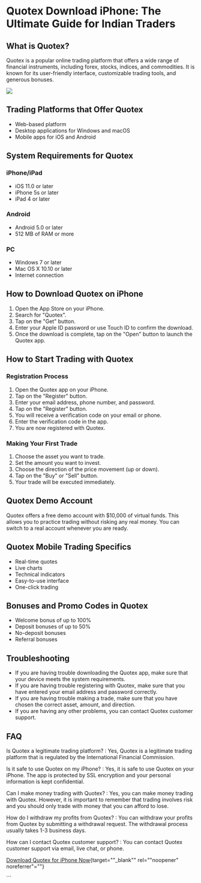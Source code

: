 # Quotex Download iPhone: The Ultimate Guide for Indian Traders

## What is Quotex?

Quotex is a popular online trading platform that offers a wide range of
financial instruments, including forex, stocks, indices, and
commodities. It is known for its user-friendly interface, customizable
trading tools, and generous bonuses.

[![](https://static.quotex.io/files/5_en/300_250.jpg)](https://traff.sbs/brokerqxsignupf)

## Trading Platforms that Offer Quotex

-   Web-based platform
-   Desktop applications for Windows and macOS
-   Mobile apps for iOS and Android

## System Requirements for Quotex

### iPhone/iPad

-   iOS 11.0 or later
-   iPhone 5s or later
-   iPad 4 or later

### Android

-   Android 5.0 or later
-   512 MB of RAM or more

### PC

-   Windows 7 or later
-   Mac OS X 10.10 or later
-   Internet connection

## How to Download Quotex on iPhone

1.  Open the App Store on your iPhone.
2.  Search for "Quotex".
3.  Tap on the "Get" button.
4.  Enter your Apple ID password or use Touch ID to confirm the
    download.
5.  Once the download is complete, tap on the "Open" button to
    launch the Quotex app.

## How to Start Trading with Quotex

### Registration Process

1.  Open the Quotex app on your iPhone.
2.  Tap on the "Register" button.
3.  Enter your email address, phone number, and password.
4.  Tap on the "Register" button.
5.  You will receive a verification code on your email or phone.
6.  Enter the verification code in the app.
7.  You are now registered with Quotex.

### Making Your First Trade

1.  Choose the asset you want to trade.
2.  Set the amount you want to invest.
3.  Choose the direction of the price movement (up or down).
4.  Tap on the "Buy" or "Sell" button.
5.  Your trade will be executed immediately.

## Quotex Demo Account

Quotex offers a free demo account with \$10,000 of virtual funds. This
allows you to practice trading without risking any real money. You can
switch to a real account whenever you are ready.

## Quotex Mobile Trading Specifics

-   Real-time quotes
-   Live charts
-   Technical indicators
-   Easy-to-use interface
-   One-click trading

## Bonuses and Promo Codes in Quotex

-   Welcome bonus of up to 100%
-   Deposit bonuses of up to 50%
-   No-deposit bonuses
-   Referral bonuses

## Troubleshooting

-   If you are having trouble downloading the Quotex app, make sure that
    your device meets the system requirements.
-   If you are having trouble registering with Quotex, make sure that
    you have entered your email address and password correctly.
-   If you are having trouble making a trade, make sure that you have
    chosen the correct asset, amount, and direction.
-   If you are having any other problems, you can contact Quotex
    customer support.

## FAQ

Is Quotex a legitimate trading platform?
:   Yes, Quotex is a legitimate trading platform that is regulated by
    the International Financial Commission.

Is it safe to use Quotex on my iPhone?
:   Yes, it is safe to use Quotex on your iPhone. The app is protected
    by SSL encryption and your personal information is kept
    confidential.

Can I make money trading with Quotex?
:   Yes, you can make money trading with Quotex. However, it is
    important to remember that trading involves risk and you should only
    trade with money that you can afford to lose.

How do I withdraw my profits from Quotex?
:   You can withdraw your profits from Quotex by submitting a withdrawal
    request. The withdrawal process usually takes 1-3 business days.

How can I contact Quotex customer support?
:   You can contact Quotex customer support via email, live chat, or
    phone.

[Download Quotex for iPhone
Now](\%22https://traff.sbs/quotexonelink\%22){target=""_blank""
rel=""noopener" noreferrer"=""}

\`\`\`

